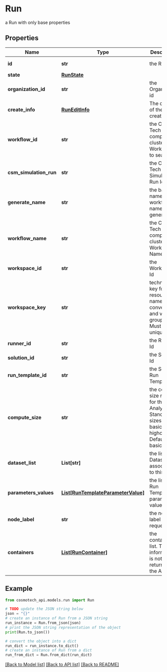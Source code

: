 # Run

a Run with only base properties

## Properties

Name | Type | Description | Notes
------------ | ------------- | ------------- | -------------
**id** | **str** | the Run | [optional] [readonly] 
**state** | [**RunState**](RunState.md) |  | [optional] 
**organization_id** | **str** | the Organization id | [optional] 
**create_info** | [**RunEditInfo**](RunEditInfo.md) | The details of the Run creation | 
**workflow_id** | **str** | the Cosmo Tech compute cluster Argo Workflow Id to search | [optional] 
**csm_simulation_run** | **str** | the Cosmo Tech Simulation Run Id | [optional] [readonly] 
**generate_name** | **str** | the base name for workflow name generation | [optional] 
**workflow_name** | **str** | the Cosmo Tech compute cluster Argo Workflow Name | [optional] 
**workspace_id** | **str** | the Workspace Id | [optional] [readonly] 
**workspace_key** | **str** | technical key for resource name convention and version grouping. Must be unique | [optional] [readonly] 
**runner_id** | **str** | the Runner Id | [optional] [readonly] 
**solution_id** | **str** | the Solution Id | [optional] [readonly] 
**run_template_id** | **str** | the Solution Run Template id | [optional] [readonly] 
**compute_size** | **str** | the compute size needed for this Analysis. Standard sizes are basic and highcpu. Default is basic | [optional] [readonly] 
**dataset_list** | **List[str]** | the list of Dataset Id associated to this Run | [optional] [readonly] 
**parameters_values** | [**List[RunTemplateParameterValue]**](RunTemplateParameterValue.md) | the list of Run Template parameters values | [optional] [readonly] 
**node_label** | **str** | the node label request | [optional] [readonly] 
**containers** | [**List[RunContainer]**](RunContainer.md) | the containers list. This information is not returned by the API. | [optional] 

## Example

```python
from cosmotech_api.models.run import Run

# TODO update the JSON string below
json = "{}"
# create an instance of Run from a JSON string
run_instance = Run.from_json(json)
# print the JSON string representation of the object
print(Run.to_json())

# convert the object into a dict
run_dict = run_instance.to_dict()
# create an instance of Run from a dict
run_from_dict = Run.from_dict(run_dict)
```
[[Back to Model list]](../README.md#documentation-for-models) [[Back to API list]](../README.md#documentation-for-api-endpoints) [[Back to README]](../README.md)


